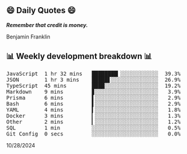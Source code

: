 ## 😄 Daily Quotes 😄

_**Remember that credit is money.**_

Benjamin Franklin



## 📊 Weekly development breakdown 📊

<pre>JavaScript  1 hr 32 mins   ████████▎░░░░░░░░░░░░  39.3%
JSON        1 hr 3 mins    █████▋░░░░░░░░░░░░░░░  26.9%
TypeScript  45 mins        ████░░░░░░░░░░░░░░░░░  19.2%
Markdown    9 mins         ▊░░░░░░░░░░░░░░░░░░░░   3.9%
Prisma      6 mins         ▌░░░░░░░░░░░░░░░░░░░░   2.9%
Bash        6 mins         ▌░░░░░░░░░░░░░░░░░░░░   2.9%
YAML        4 mins         ▍░░░░░░░░░░░░░░░░░░░░   1.8%
Docker      3 mins         ▎░░░░░░░░░░░░░░░░░░░░   1.3%
Other       2 mins         ▎░░░░░░░░░░░░░░░░░░░░   1.2%
SQL         1 min          ░░░░░░░░░░░░░░░░░░░░░   0.5%
Git Config  0 secs         ░░░░░░░░░░░░░░░░░░░░░   0.0%</pre>

10/28/2024